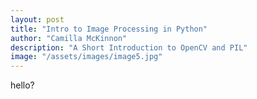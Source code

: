 ```yaml
---
layout: post
title: "Intro to Image Processing in Python"
author: "Camilla McKinnon"
description: "A Short Introduction to OpenCV and PIL"
image: "/assets/images/image5.jpg"
---
```


hello?
